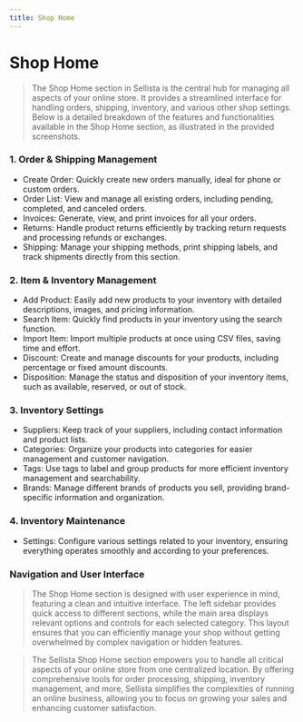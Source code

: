 ```yaml
---
title: Shop Home
---
```



# Shop Home

> The Shop Home section in Sellista is the central hub for managing all aspects of your online store. It provides a streamlined interface for handling orders, shipping, inventory, and various other shop settings. Below is a detailed breakdown of the features and functionalities available in the Shop Home section, as illustrated in the provided screenshots.

### 1. Order & Shipping Management

- Create Order: Quickly create new orders manually, ideal for phone or custom orders.
- Order List: View and manage all existing orders, including pending, completed, and canceled orders.
- Invoices: Generate, view, and print invoices for all your orders.
- Returns: Handle product returns efficiently by tracking return requests and processing refunds or exchanges.
- Shipping: Manage your shipping methods, print shipping labels, and track shipments directly from this section.

### 2. Item & Inventory Management

- Add Product: Easily add new products to your inventory with detailed descriptions, images, and pricing information.
- Search Item: Quickly find products in your inventory using the search function.
- Import Item: Import multiple products at once using CSV files, saving time and effort.
- Discount: Create and manage discounts for your products, including percentage or fixed amount discounts.
- Disposition: Manage the status and disposition of your inventory items, such as available, reserved, or out of stock.

### 3. Inventory Settings

- Suppliers: Keep track of your suppliers, including contact information and product lists.
- Categories: Organize your products into categories for easier management and customer navigation.
- Tags: Use tags to label and group products for more efficient inventory management and searchability.
- Brands: Manage different brands of products you sell, providing brand-specific information and organization.

### 4. Inventory Maintenance

- Settings: Configure various settings related to your inventory, ensuring everything operates smoothly and according to your preferences.

### Navigation and User Interface

> The Shop Home section is designed with user experience in mind, featuring a clean and intuitive interface. The left sidebar provides quick access to different sections, while the main area displays relevant options and controls for each selected category. This layout ensures that you can efficiently manage your shop without getting overwhelmed by complex navigation or hidden features.

> The Sellista Shop Home section empowers you to handle all critical aspects of your online store from one centralized location. By offering comprehensive tools for order processing, shipping, inventory management, and more, Sellista simplifies the complexities of running an online business, allowing you to focus on growing your sales and enhancing customer satisfaction.